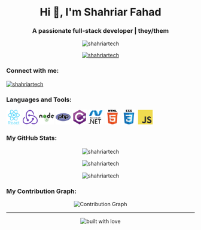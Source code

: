 <h1 align="center">Hi 👋, I'm Shahriar Fahad</h1>
<h3 align="center">A passionate full-stack developer | they/them</h3>

<p align="center">
  <img src="https://komarev.com/ghpvc/?username=shahriartech&label=Profile%20views&color=0e75b6&style=flat" alt="shahriartech" />
</p>

<p align="center">
  <a href="https://github.com/ryo-ma/github-profile-trophy">
    <img src="https://github-profile-trophy.vercel.app/?username=shahriartech&theme=darkhub&no-frame=true&margin-w=15" alt="shahriartech" />
  </a>
</p>

<h3 align="left">Connect with me:</h3>
<p align="left">
  <a href="https://t.me/shahriartech" target="blank">
    <img align="center" src="https://img.shields.io/badge/Telegram-2CA5E0?style=for-the-badge&logo=telegram&logoColor=white" alt="shahriartech" />
  </a>
</p>

<h3 align="left">Languages and Tools:</h3>
<p align="left">
  <img src="https://raw.githubusercontent.com/devicons/devicon/master/icons/react/react-original-wordmark.svg" alt="react" width="40" height="40"/>
  <img src="https://raw.githubusercontent.com/devicons/devicon/master/icons/redux/redux-original.svg" alt="redux" width="40" height="40"/>
  <img src="https://raw.githubusercontent.com/devicons/devicon/master/icons/nodejs/nodejs-original-wordmark.svg" alt="nodejs" width="40" height="40"/>
  <img src="https://raw.githubusercontent.com/devicons/devicon/master/icons/php/php-original.svg" alt="php" width="40" height="40"/>
  <img src="https://raw.githubusercontent.com/devicons/devicon/master/icons/csharp/csharp-original.svg" alt="csharp" width="40" height="40"/>
  <img src="https://raw.githubusercontent.com/devicons/devicon/master/icons/dot-net/dot-net-original-wordmark.svg" alt="dotnet" width="40" height="40"/>
  <img src="https://raw.githubusercontent.com/devicons/devicon/master/icons/html5/html5-original-wordmark.svg" alt="html5" width="40" height="40"/>
  <img src="https://raw.githubusercontent.com/devicons/devicon/master/icons/css3/css3-original-wordmark.svg" alt="css3" width="40" height="40"/>
  <img src="https://raw.githubusercontent.com/devicons/devicon/master/icons/javascript/javascript-original.svg" alt="javascript" width="40" height="40"/>
</p>

<h3 align="left">My GitHub Stats:</h3>
<p align="center">
  <img align="center" src="https://github-readme-stats.vercel.app/api/top-langs?username=shahriartech&show_icons=true&locale=en&layout=compact&theme=dark" alt="shahriartech" />
</p>

<p align="center">
  <img align="center" src="https://github-readme-stats.vercel.app/api?username=shahriartech&show_icons=true&locale=en&theme=dark" alt="shahriartech" />
</p>

<p align="center">
  <img align="center" src="https://github-readme-streak-stats.herokuapp.com/?user=shahriartech&theme=dark" alt="shahriartech" />
</p>

<h3 align="left">My Contribution Graph:</h3>
<p align="center">
  <img src="https://activity-graph.herokuapp.com/graph?username=shahriartech&theme=react-dark" alt="Contribution Graph" />
</p>

---

<p align="center">
  <img src="https://forthebadge.com/images/badges/built-with-love.svg" alt="built with love" />
</p>
